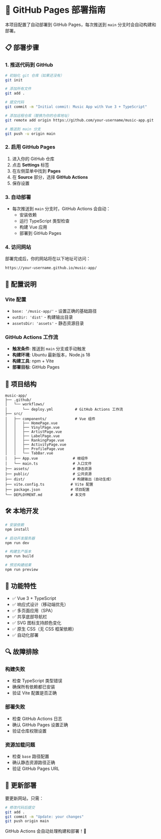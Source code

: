 # 🚀 GitHub Pages 部署指南

本项目配置了自动部署到 GitHub Pages，每次推送到 `main` 分支时会自动构建和部署。

## 📋 部署步骤

### 1. 推送代码到 GitHub

```bash
# 初始化 git 仓库（如果还没有）
git init

# 添加所有文件
git add .

# 提交代码
git commit -m "Initial commit: Music App with Vue 3 + TypeScript"

# 添加远程仓库（替换为你的仓库地址）
git remote add origin https://github.com/your-username/music-app.git

# 推送到 main 分支
git push -u origin main
```

### 2. 启用 GitHub Pages

1. 进入你的 GitHub 仓库
2. 点击 **Settings** 标签
3. 在左侧菜单中找到 **Pages**
4. 在 **Source** 部分，选择 **GitHub Actions**
5. 保存设置

### 3. 自动部署

- 每次推送到 `main` 分支时，GitHub Actions 会自动：
  - 安装依赖
  - 运行 TypeScript 类型检查
  - 构建 Vue 应用
  - 部署到 GitHub Pages

### 4. 访问网站

部署完成后，你的网站将在以下地址可访问：

```
https://your-username.github.io/music-app/
```

## 🔧 配置说明

### Vite 配置

- `base: '/music-app/'` - 设置正确的基础路径
- `outDir: 'dist'` - 构建输出目录
- `assetsDir: 'assets'` - 静态资源目录

### GitHub Actions 工作流

- **触发条件**: 推送到 `main` 分支或手动触发
- **构建环境**: Ubuntu 最新版本，Node.js 18
- **构建工具**: npm + Vite
- **部署目标**: GitHub Pages

## 📁 项目结构

```
music-app/
├── .github/
│   └── workflows/
│       └── deploy.yml          # GitHub Actions 工作流
├── src/
│   ├── components/             # Vue 组件
│   │   ├── HomePage.vue
│   │   ├── VinylPage.vue
│   │   ├── ArtistPage.vue
│   │   ├── LabelPage.vue
│   │   ├── RankingPage.vue
│   │   ├── ActivityPage.vue
│   │   ├── ProfilePage.vue
│   │   └── TabBar.vue
│   ├── App.vue                # 根组件
│   └── main.ts                # 入口文件
├── assets/                    # 静态资源
├── public/                    # 公共资源
├── dist/                      # 构建输出（自动生成）
├── vite.config.ts            # Vite 配置
├── package.json              # 项目配置
└── DEPLOYMENT.md             # 本文件
```

## 🛠️ 本地开发

```bash
# 安装依赖
npm install

# 启动开发服务器
npm run dev

# 构建生产版本
npm run build

# 预览构建结果
npm run preview
```

## 🎯 功能特性

- ✅ Vue 3 + TypeScript
- ✅ 响应式设计（移动端优先）
- ✅ 多页面应用（SPA）
- ✅ 共享底部导航栏
- ✅ SVG 图标支持颜色变化
- ✅ 原生 CSS（无 CSS 框架依赖）
- ✅ 自动化部署

## 🔍 故障排除

### 构建失败

- 检查 TypeScript 类型错误
- 确保所有依赖都已安装
- 验证 Vite 配置是否正确

### 部署失败

- 检查 GitHub Actions 日志
- 确认 GitHub Pages 设置正确
- 验证仓库权限设置

### 资源加载问题

- 检查 `base` 路径配置
- 确认静态资源路径正确
- 验证 GitHub Pages URL

## 📝 更新部署

要更新网站，只需：

```bash
# 修改代码后提交
git add .
git commit -m "Update: your changes"
git push origin main
```

GitHub Actions 会自动处理构建和部署！🎉
